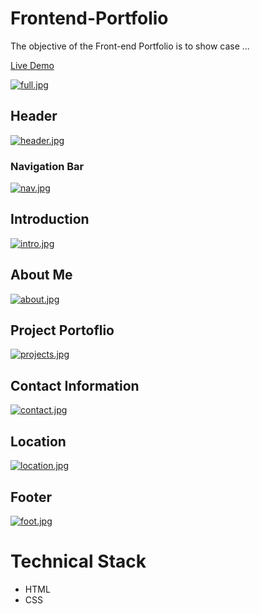 # Frontend-Portfolio
The objective of the Front-end Portfolio is to show case ...

[Live Demo](https://frontend-portfolio-eight.vercel.app/)

[![full.jpg](https://i.postimg.cc/2888qvtx/full.jpg)](https://postimg.cc/7bdydCwC)

## Header
[![header.jpg](https://i.postimg.cc/4yGy2SBC/header.jpg)](https://postimg.cc/vgPGcXJX)

### Navigation Bar
[![nav.jpg](https://i.postimg.cc/brn0kWrK/nav.jpg)](https://postimg.cc/dZqTKW8B)

## Introduction
[![intro.jpg](https://i.postimg.cc/KYmT44nS/intro.jpg)](https://postimg.cc/K1sjHGqJ)

## About Me
[![about.jpg](https://i.postimg.cc/DyWPKWcx/about.jpg)](https://postimg.cc/w7pmXjZN)

## Project Portoflio
[![projects.jpg](https://i.postimg.cc/fyP79ZM7/projects.jpg)](https://postimg.cc/GTkTWW89)

## Contact Information
[![contact.jpg](https://i.postimg.cc/XJVgMQ25/contact.jpg)](https://postimg.cc/67mZnLx6)

## Location
[![location.jpg](https://i.postimg.cc/43Y8L8Sx/location.jpg)](https://postimg.cc/VScB5Fwx)

## Footer
[![foot.jpg](https://i.postimg.cc/xjmLxrjZ/foot.jpg)](https://postimg.cc/mhbck5H3)

# Technical Stack
* HTML
* CSS
